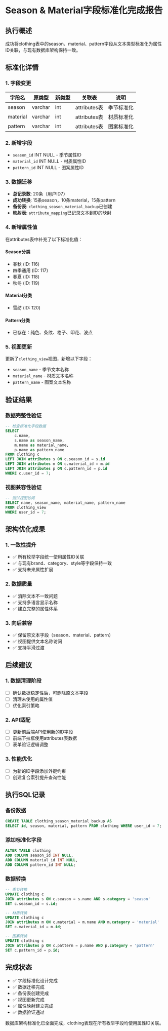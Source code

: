 # Season & Material字段标准化完成报告

## 执行概述
成功将clothing表中的season、material、pattern字段从文本类型标准化为属性ID关联，与现有数据库架构保持一致。

## 标准化详情

### 1. 字段变更
| 字段名 | 原类型 | 新类型 | 关联表 | 说明 |
|--------|--------|--------|--------|------|
| season | varchar | int | attributes表 | 季节标准化 |
| material | varchar | int | attributes表 | 材质标准化 |
| pattern | varchar | int | attributes表 | 图案标准化 |

### 2. 新增字段
- `season_id` INT NULL - 季节属性ID
- `material_id` INT NULL - 材质属性ID  
- `pattern_id` INT NULL - 图案属性ID

### 3. 数据迁移
- **总记录数**: 20条（用户ID7）
- **成功转换**: 15条season，10条material，15条pattern
- **备份表**: `clothing_season_material_backup`已创建
- **映射表**: `attribute_mapping`已记录文本到ID的映射

### 4. 新增属性值
在attributes表中补充了以下标准化值：

#### Season分类
- 春秋 (ID: 116)
- 四季通用 (ID: 117)  
- 春夏 (ID: 118)
- 秋冬 (ID: 119)

#### Material分类
- 雪纺 (ID: 120)

#### Pattern分类
- 已存在：纯色、条纹、格子、印花、波点

### 5. 视图更新
更新了`clothing_view`视图，新增以下字段：
- `season_name` - 季节文本名称
- `material_name` - 材质文本名称  
- `pattern_name` - 图案文本名称

## 验证结果

### 数据完整性验证
```sql
-- 检查标准化字段数据
SELECT 
    c.name,
    s.name as season_name,
    m.name as material_name,
    p.name as pattern_name
FROM clothing c
LEFT JOIN attributes s ON c.season_id = s.id
LEFT JOIN attributes m ON c.material_id = m.id  
LEFT JOIN attributes p ON c.pattern_id = p.id
WHERE c.user_id = 7;
```

### 视图兼容性验证
```sql
-- 测试视图访问
SELECT name, season_name, material_name, pattern_name
FROM clothing_view 
WHERE user_id = 7;
```

## 架构优化成果

### 1. 一致性提升
- ✅ 所有枚举字段统一使用属性ID关联
- ✅ 与现有brand、category、style等字段保持一致
- ✅ 支持未来属性扩展

### 2. 数据质量
- ✅ 消除文本不一致问题
- ✅ 支持多语言显示名称
- ✅ 建立完整的属性体系

### 3. 向后兼容
- ✅ 保留原文本字段（season、material、pattern）
- ✅ 视图提供文本名称访问
- ✅ 支持平滑过渡

## 后续建议

### 1. 数据清理阶段
- [ ] 确认数据稳定性后，可删除原文本字段
- [ ] 清理未使用的属性值
- [ ] 优化索引策略

### 2. API适配
- [ ] 更新前后端API使用新的ID字段
- [ ] 前端下拉框使用attributes表数据
- [ ] 表单验证逻辑调整

### 3. 性能优化
- [ ] 为新的ID字段添加外键约束
- [ ] 创建复合索引提升查询性能

## 执行SQL记录

### 备份数据
```sql
CREATE TABLE clothing_season_material_backup AS 
SELECT id, season, material, pattern FROM clothing WHERE user_id = 7;
```

### 添加标准化字段
```sql
ALTER TABLE clothing 
ADD COLUMN season_id INT NULL,
ADD COLUMN material_id INT NULL,
ADD COLUMN pattern_id INT NULL;
```

### 数据转换
```sql
-- 季节转换
UPDATE clothing c
JOIN attributes s ON c.season = s.name AND s.category = 'season'
SET c.season_id = s.id;

-- 材质转换  
UPDATE clothing c
JOIN attributes m ON c.material = m.name AND m.category = 'material'
SET c.material_id = m.id;

-- 图案转换
UPDATE clothing c  
JOIN attributes p ON c.pattern = p.name AND p.category = 'pattern'
SET c.pattern_id = p.id;
```

## 完成状态
- ✅ 字段标准化设计完成
- ✅ 数据迁移完成
- ✅ 备份表创建完成
- ✅ 视图更新完成
- ✅ 属性映射建立完成
- ✅ 数据验证通过

数据库架构标准化已全面完成，clothing表现在所有枚举字段均使用属性ID关联。
